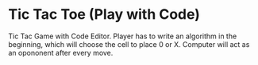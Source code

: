 # Tic Tac Toe (Play with Code)

Tic Tac Game with Code Editor. Player has to write an algorithm in the beginning, which will choose the cell to place 0 or X. Computer will act as an opononent after every move.
